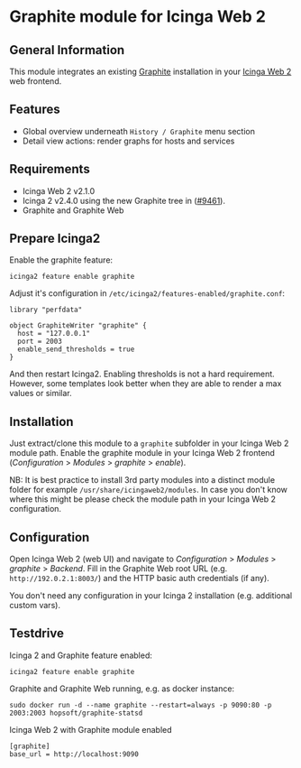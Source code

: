 # Graphite module for Icinga Web 2

## General Information

This module integrates an existing [Graphite](https://graphite.readthedocs.org/en/latest/)
installation in your
[Icinga Web 2](https://www.icinga.org/icinga/screenshots/icinga-web-2/) web
frontend.

## Features

* Global overview underneath `History / Graphite` menu section
* Detail view actions: render graphs for hosts and services

## Requirements

* Icinga Web 2 v2.1.0
* Icinga 2 v2.4.0 using the new Graphite tree in ([#9461](https://dev.icinga.org/issues/9461)).
* Graphite and Graphite Web

## Prepare Icinga2

Enable the graphite feature:

    icinga2 feature enable graphite

Adjust it's configuration in `/etc/icinga2/features-enabled/graphite.conf`:

```
library "perfdata"

object GraphiteWriter "graphite" {
  host = "127.0.0.1"
  port = 2003
  enable_send_thresholds = true
}
```

And then restart Icinga2. Enabling thresholds is not a hard requirement.
However, some templates look better when they are able to render a max
values or similar.

## Installation

Just extract/clone this module to a `graphite` subfolder in your Icinga
Web 2 module path. Enable the graphite module in your Icinga Web 2 frontend
(*Configuration* > *Modules* > *graphite* > *enable*).

NB: It is best practice to install 3rd party modules into a distinct module
folder for example `/usr/share/icingaweb2/modules`. In case you don't know where this
might be please check the module path in your Icinga Web 2 configuration.

## Configuration

Open Icinga Web 2 (web UI) and navigate to *Configuration* > *Modules* >
*graphite* > *Backend*. Fill in the Graphite Web root URL
(e.g. `http://192.0.2.1:8003/`) and the HTTP basic auth credentials (if any).

You don't need any configuration in your Icinga 2 installation (e.g.
additional custom vars).

## Testdrive

Icinga 2 and Graphite feature enabled:

    icinga2 feature enable graphite

Graphite and Graphite Web running, e.g. as docker instance:

    sudo docker run -d --name graphite --restart=always -p 9090:80 -p 2003:2003 hopsoft/graphite-statsd

Icinga Web 2 with Graphite module enabled

    [graphite]
    base_url = http://localhost:9090

